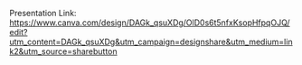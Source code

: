 Presentation Link: https://www.canva.com/design/DAGk_qsuXDg/OlD0s6t5nfxKsopHfpqOJQ/edit?utm_content=DAGk_qsuXDg&utm_campaign=designshare&utm_medium=link2&utm_source=sharebutton
